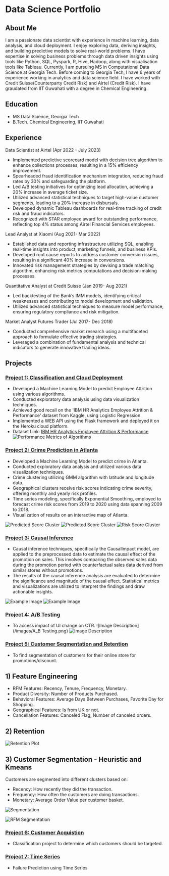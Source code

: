# Data Science Portfolio

## About Me
I am a passionate data scientist with experience in machine learning, data analysis, and cloud deployment. I enjoy exploring data, deriving insights, and building predictive models to solve real-world problems.
I have expertise in solving business problems through data driven insights using tools like Python, SQL, Pyspark, R, Hive, Hadoop, along with visualisation tools like Tableau. Currently, I am pursuing MS in Computational Data Science at Georgia Tech. Before coming to Georgia Tech, I have 6 years of experience working in analytics and data science field. I have worked with Credit Suisse(Counterparty Credit Risk) and Airtel (Credit Risk). I have graudated from IIT Guwahati with a degree in Chemical Engineering.

## Education
- MS Data Science, Georgia Tech 
- B.Tech. Chemical Engineering, IIT Guwahati

## Experience
Data Scientist at Airtel (Apr 2022 - July 2023)
- Implemented predictive scorecard model with decision tree algorithm to enhance collections processes, resulting in a 15% efficiency improvement.
- Spearheaded fraud identification mechanism integration, reducing fraud rates by 30% and safeguarding the platform.
- Led A/B testing initiatives for optimizing lead allocation, achieving a 20% increase in average ticket size.
- Utilized advanced statistical techniques to target high-value customer segments, leading to a 20% increase in disbursals.
- Developed dynamic Tableau dashboards for real-time tracking of credit risk and fraud indicators.
- Recognized with STAR employee award for outstanding performance, reflecting top 4% status among Airtel Financial Services employees.

Lead Analyst at Xiaomi (Aug 2021- Mar 2022)
- Established data and reporting infrastructure utilizing SQL, enabling real-time insights into product, marketing funnels, and business KPIs.
- Developed root cause reports to address customer conversion issues, resulting in a significant 40% increase in conversions.
- Innovated risk management strategies by devising a trade matching algorithm, enhancing risk metrics computations and decision-making processes.

Quantitative Analyst at Credit Suisse (Jan 2019- Aug 2021)
- Led backtesting of the Bank’s IMM models, identifying critical weaknesses and contributing to model development and validation.
- Utilized advanced statistical techniques to measure model performance, ensuring regulatory compliance and risk mitigation.


Market Analyst Futures Trader (Jul 2017- Dec 2018)
- Conducted comprehensive market research using a multifaceted approach to formulate effective trading strategies.
- Leveraged a combination of fundamental analysis and technical indicators to generate innovative trading ideas.

  
## Projects

### [Project 1: Classification and Cloud Deployment](https://github.com/karan2909/Churn_deployment_heroku)
- Developed a Machine Learning Model to predict Employee Attrition using various algorithms.
- Conducted exploratory data analysis using data visualization techniques.
- Achieved good recall on the 'IBM HR Analytics Employee Attrition & Performance' dataset from Kaggle, using Logistic Regression.
- Implemented a WEB API using the Flask framework and deployed it on the Heroku cloud platform.
- Dataset Link: [IBM HR Analytics Employee Attrition & Performance](link_to_dataset)
![Performance Metrics of Algorithms](/images/Results.png)

### [Project 2: Crime Prediction in Atlanta](https://github.com/karan2909/Churn_deployment_heroku)
- Developed a Machine Learning Model to predict crime in Atlanta.
- Conducted exploratory data analysis and utilized various data visualization techniques.
- Crime clustering utilizing GMM algorithm with latitude and longitude data.
- Geographical clusters receive risk scores indicating crime severity, offering monthly and yearly risk profiles.
- Time series modeling, specifically Exponential Smoothing, employed to forecast crime risk scores from 2019 to 2020 using data spanning 2009 to 2018.
- Visualization of results on an interactive map of Atlanta.

![Predicted Score Cluster](/images/Clustering_.png)
![Predicted Score Cluster](/images/cluster10_preds_new[1].png)
![Risk Score Cluster](/images/vis4.jpeg)

### [Project 3: Causal Inference](https://github.com/karan2909/Causal_Inference)
- Causal inference techniques, specifically the CausalImpact model, are applied to the preprocessed data to estimate the causal effect of the promotion on sales. This involves comparing the observed sales data during the promotion period with counterfactual sales data derived from similar stores without promotions.
- The results of the causal inference analysis are evaluated to determine the significance and magnitude of the causal effect. Statistical metrics and visualizations are utilized to interpret the findings and draw actionable insights.

![Example Image](/images/Result1.png)
![Example Image](/images/Result2.png)


### [Project 4: A/B Testing](https://github.com/karan2909/A-B-Testing)
- To access impact of UI change on CTR.
![Image Description](/images/A_B Testing.png)
![Image Description](/images/Sample_size.png)

### [Project 5: Customer Segmentation and Retention](https://github.com/karan2909/ECom--Retention-and-Segmentation)
- To find segmentation of customers for their online store for promotions/discount.

## 1) Feature Engineering
- RFM Features: Recency, Tenure, Frequency, Monetary.
- Product Diversity: Number of Products Purchased.
- Behavioral Features: Average Days Between Purchases, Favorite Day for Shopping.
- Geographical Features: Is from UK or not.
- Cancellation Features: Canceled Flag, Number of canceled orders.

## 2) Retention
![Retention Plot](images/Retention_Plot.png)

## 3) Customer Segmentation - Heuristic and Kmeans
Customers are segmented into different clusters based on:
- Recency: How recently they did the transaction.
- Frequency: How often the customers are doing transactions.
- Monetary: Average Order Value per customer basket.

![Segmentation](images/Segmentation.png)

![RFM Segmentation](images/RFM_segmentation.png)


### [Project 6: Customer Acquistion](https://github.com/karan2909/Customer_Acquistion)
- Classification project to determine which customers should be targeted.

### [Project 7: Time Series](https://github.com/karan2909/Time_Series)
- Failure Prediction using Time Series
